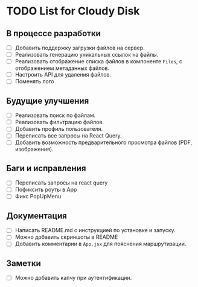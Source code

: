 # TODO List for Cloudy Disk

## В процессе разработки
- [ ] Добавить поддержку загрузки файлов на сервер.
- [ ] Реализовать генерацию уникальных ссылок на файлы.
- [ ] Реализовать отображение списка файлов в компоненте `Files`, с отображением метаданных файлов.
- [ ] Настроить API для удаления файлов.
- [ ] Поменять лого

## Будущие улучшения
- [ ] Реализовать поиск по файлам.
- [ ] Реализовать фильтрацию файлов.
- [ ] Добавить профиль пользователя.
- [ ] Переписать все запросы на React Query.
- [ ] Добавить возможность предварительного просмотра файлов (PDF, изображения).

## Баги и исправления
- [ ] Переписать запросы на react query
- [ ] Пофиксить роуты в App
- [ ] Фикс PopUpMenu

## Документация
- [ ] Написать README.md с инструкцией по установке и запуску.
- [ ] Можно добавить скриншоты в README
- [ ] Добавить комментарии в `App.jsx` для пояснения маршрутизации.

## Заметки
- [ ] Можно добавить капчу при аутентификации.